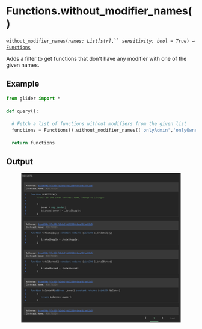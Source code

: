 # Functions.without\_modifier\_names()

`without_modifier_names(`_`names: List[str]`_`,`` `_`sensitivity: bool = True`_`) →` [`Functions`](./)

Adds a filter to get functions that don't have any modifier with one of the given names.

## Example

```python
from glider import *

def query():
  
  # Fetch a list of functions without modifiers from the given list
  functions = Functions().without_modifier_names(['onlyAdmin','onlyOwner']).exec(10)

  return functions
```

## Output

<figure><img src="../../../.gitbook/assets/image (9) (1) (1) (1).png" alt=""><figcaption></figcaption></figure>
